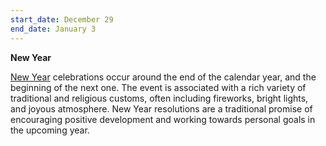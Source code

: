 ```yaml
---
start_date: December 29
end_date: January 3
---
```

**New Year**

[New Year](https://en.wikipedia.org/wiki/New_Year) celebrations occur around the end of the calendar year, and the beginning of the next one. The event is associated with a rich variety of traditional and religious customs, often including fireworks, bright lights, and joyous atmosphere. New Year resolutions are a traditional promise of encouraging positive development and working towards personal goals in the upcoming year.
